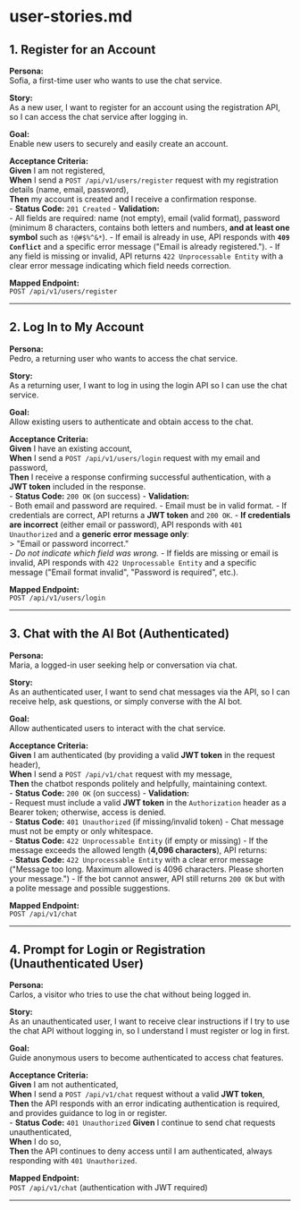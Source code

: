 # user-stories.md

## 1. Register for an Account

**Persona:**  
Sofia, a first-time user who wants to use the chat service.

**Story:**  
As a new user, I want to register for an account using the registration API, so I can access the chat service after logging in.

**Goal:**  
Enable new users to securely and easily create an account.

**Acceptance Criteria:**  
**Given** I am not registered,  
  **When** I send a `POST /api/v1/users/register` request with my registration details (name, email, password),  
  **Then** my account is created and I receive a confirmation response.  
    - **Status Code:** `201 Created`
    - **Validation:**  
      - All fields are required: name (not empty), email (valid format), password (minimum 8 characters, contains both letters and numbers, **and at least one symbol** such as `!@#$%^&*`).
      - If email is already in use, API responds with **`409 Conflict`** and a specific error message ("Email is already registered.").
      - If any field is missing or invalid, API returns `422 Unprocessable Entity` with a clear error message indicating which field needs correction.

**Mapped Endpoint:**  
`POST /api/v1/users/register`

---

## 2. Log In to My Account

**Persona:**  
Pedro, a returning user who wants to access the chat service.

**Story:**  
As a returning user, I want to log in using the login API so I can use the chat service.

**Goal:**  
Allow existing users to authenticate and obtain access to the chat.

**Acceptance Criteria:**  
**Given** I have an existing account,  
  **When** I send a `POST /api/v1/users/login` request with my email and password,  
  **Then** I receive a response confirming successful authentication, with a **JWT token** included in the response.  
    - **Status Code:** `200 OK` (on success)
    - **Validation:**  
      - Both email and password are required.
      - Email must be in valid format.
      - If credentials are correct, API returns a **JWT token** and `200 OK`.
      - **If credentials are incorrect** (either email or password), API responds with `401 Unauthorized` and a **generic error message only**:  
        > "Email or password incorrect."  
        - *Do not indicate which field was wrong.*
      - If fields are missing or email is invalid, API responds with `422 Unprocessable Entity` and a specific message ("Email format invalid", "Password is required", etc.).

**Mapped Endpoint:**  
`POST /api/v1/users/login`

---

## 3. Chat with the AI Bot (Authenticated)

**Persona:**  
Maria, a logged-in user seeking help or conversation via chat.

**Story:**  
As an authenticated user, I want to send chat messages via the API, so I can receive help, ask questions, or simply converse with the AI bot.

**Goal:**  
Allow authenticated users to interact with the chat service.

**Acceptance Criteria:**  
**Given** I am authenticated (by providing a valid **JWT token** in the request header),  
  **When** I send a `POST /api/v1/chat` request with my message,  
  **Then** the chatbot responds politely and helpfully, maintaining context.  
    - **Status Code:** `200 OK` (on success)
    - **Validation:**  
      - Request must include a valid **JWT token** in the `Authorization` header as a Bearer token; otherwise, access is denied.  
        - **Status Code:** `401 Unauthorized` (if missing/invalid token)
      - Chat message must not be empty or only whitespace.  
        - **Status Code:** `422 Unprocessable Entity` (if empty or missing)
      - If the message exceeds the allowed length (**4,096 characters**), API returns:  
        - **Status Code:** `422 Unprocessable Entity` with a clear error message ("Message too long. Maximum allowed is 4096 characters. Please shorten your message.")
      - If the bot cannot answer, API still returns `200 OK` but with a polite message and possible suggestions.

**Mapped Endpoint:**  
`POST /api/v1/chat`

---

## 4. Prompt for Login or Registration (Unauthenticated User)

**Persona:**  
Carlos, a visitor who tries to use the chat without being logged in.

**Story:**  
As an unauthenticated user, I want to receive clear instructions if I try to use the chat API without logging in, so I understand I must register or log in first.

**Goal:**  
Guide anonymous users to become authenticated to access chat features.

**Acceptance Criteria:**  
**Given** I am not authenticated,  
  **When** I send a `POST /api/v1/chat` request without a valid **JWT token**,  
  **Then** the API responds with an error indicating authentication is required, and provides guidance to log in or register.  
    - **Status Code:** `401 Unauthorized`
**Given** I continue to send chat requests unauthenticated,  
  **When** I do so,  
  **Then** the API continues to deny access until I am authenticated, always responding with `401 Unauthorized`.

**Mapped Endpoint:**  
`POST /api/v1/chat` (authentication with JWT required)

---